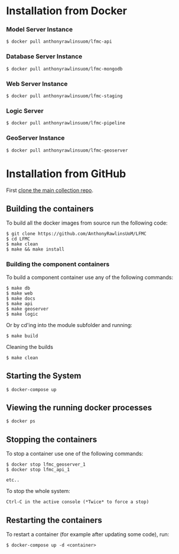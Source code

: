 # Installation from Docker

### Model Server Instance

	$ docker pull anthonyrawlinsuom/lfmc-api

### Database Server Instance

	$ docker pull anthonyrawlinsuom/lfmc-mongodb

### Web Server Instance

	$ docker pull anthonyrawlinsuom/lfmc-staging

### Logic Server

	$ docker pull anthonyrawlinsuom/lfmc-pipeline

### GeoServer Instance

	$ docker pull anthonyrawlinsuom/lfmc-geoserver
	
# Installation from GitHub

First [clone the main collection repo](download).

## Building the containers

To build all the docker images from source run the following code:

	$ git clone https://github.com/AnthonyRawlinsUoM/LFMC
	$ cd LFMC
	$ make clean 
    $ make && make install

### Building the component containers

To build a component container use any of the following commands:

    $ make db
    $ make web
    $ make docs
    $ make api
    $ make geoserver
    $ make logic

Or by cd'ing into the module subfolder and running:

    $ make build

Cleaning the builds

    $ make clean

## Starting the System

	$ docker-compose up

## Viewing the running docker processes

    $ docker ps

## Stopping the containers

To stop a container use one of the following commands:

    $ docker stop lfmc_geoserver_1
    $ docker stop lfmc_api_1
    
    etc..
    
To stop the whole system:

    Ctrl-C in the active console (*Twice* to force a stop)

## Restarting the containers

To restart a container (for example after updating some code), run:

    $ docker-compose up -d <container>